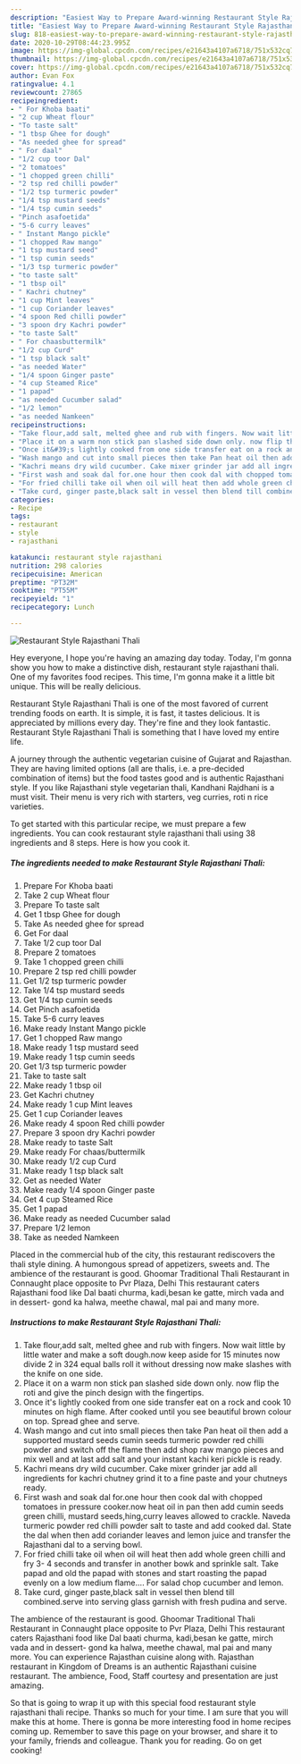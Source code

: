 ```yaml
---
description: "Easiest Way to Prepare Award-winning Restaurant Style Rajasthani Thali"
title: "Easiest Way to Prepare Award-winning Restaurant Style Rajasthani Thali"
slug: 818-easiest-way-to-prepare-award-winning-restaurant-style-rajasthani-thali
date: 2020-10-29T08:44:23.995Z
image: https://img-global.cpcdn.com/recipes/e21643a4107a6718/751x532cq70/restaurant-style-rajasthani-thali-recipe-main-photo.jpg
thumbnail: https://img-global.cpcdn.com/recipes/e21643a4107a6718/751x532cq70/restaurant-style-rajasthani-thali-recipe-main-photo.jpg
cover: https://img-global.cpcdn.com/recipes/e21643a4107a6718/751x532cq70/restaurant-style-rajasthani-thali-recipe-main-photo.jpg
author: Evan Fox
ratingvalue: 4.1
reviewcount: 27865
recipeingredient:
- " For Khoba baati"
- "2 cup Wheat flour"
- "To taste salt"
- "1 tbsp Ghee for dough"
- "As needed ghee for spread"
- " For daal"
- "1/2 cup toor Dal"
- "2 tomatoes"
- "1 chopped green chilli"
- "2 tsp red chilli powder"
- "1/2 tsp turmeric powder"
- "1/4 tsp mustard seeds"
- "1/4 tsp cumin seeds"
- "Pinch asafoetida"
- "5-6 curry leaves"
- " Instant Mango pickle"
- "1 chopped Raw mango"
- "1 tsp mustard seed"
- "1 tsp cumin seeds"
- "1/3 tsp turmeric powder"
- "to taste salt"
- "1 tbsp oil"
- " Kachri chutney"
- "1 cup Mint leaves"
- "1 cup Coriander leaves"
- "4 spoon Red chilli powder"
- "3 spoon dry Kachri powder"
- "to taste Salt"
- " For chaasbuttermilk"
- "1/2 cup Curd"
- "1 tsp black salt"
- "as needed Water"
- "1/4 spoon Ginger paste"
- "4 cup Steamed Rice"
- "1 papad"
- "as needed Cucumber salad"
- "1/2 lemon"
- "as needed Namkeen"
recipeinstructions:
- "Take flour,add salt, melted ghee and rub with fingers. Now wait little by little water and make a soft dough.now keep aside for 15 minutes now divide 2 in 324 equal balls roll it without dressing now make slashes with the knife on one side."
- "Place it on a warm non stick pan slashed side down only. now flip the roti and give the pinch design with the fingertips."
- "Once it&#39;s lightly cooked from one side transfer eat on a rock and cook 10 minutes on high flame. After cooked until you see beautiful brown colour on top. Spread ghee and serve."
- "Wash mango and cut into small pieces then take Pan heat oil then add a supported mustard seeds cumin seeds turmeric powder red chilli powder and switch off the flame then add shop raw mango pieces and mix well and at last add salt and your instant kachi keri pickle is ready."
- "Kachri means dry wild cucumber. Cake mixer grinder jar add all ingredients for kachri chutney grind it to a fine paste and your chutneys ready."
- "First wash and soak dal for.one hour then cook dal with chopped tomatoes in pressure cooker.now heat oil in pan then add cumin seeds green chilli, mustard seeds,hing,curry leaves allowed to crackle. Naveda turmeric powder red chilli powder salt to taste and add cooked dal. State the dal when then add coriander leaves and lemon juice and transfer the Rajasthani dal to a serving bowl."
- "For fried chilli take oil when oil will heat then add whole green chilli and fry 3- 4 seconds and transfer in another bowk and sprinkle salt. Take papad and old the papad with stones and start roasting the papad evenly on a low medium flame.... For salad chop cucumber and lemon."
- "Take curd, ginger paste,black salt in vessel then blend till combined.serve into serving glass garnish with fresh pudina and serve."
categories:
- Recipe
tags:
- restaurant
- style
- rajasthani

katakunci: restaurant style rajasthani 
nutrition: 298 calories
recipecuisine: American
preptime: "PT32M"
cooktime: "PT55M"
recipeyield: "1"
recipecategory: Lunch

---
```



![Restaurant Style Rajasthani Thali](https://img-global.cpcdn.com/recipes/e21643a4107a6718/751x532cq70/restaurant-style-rajasthani-thali-recipe-main-photo.jpg)

Hey everyone, I hope you're having an amazing day today. Today, I'm gonna show you how to make a distinctive dish, restaurant style rajasthani thali. One of my favorites food recipes. This time, I'm gonna make it a little bit unique. This will be really delicious.

Restaurant Style Rajasthani Thali is one of the most favored of current trending foods on earth. It is simple, it is fast, it tastes delicious. It is appreciated by millions every day. They're fine and they look fantastic. Restaurant Style Rajasthani Thali is something that I have loved my entire life.

A journey through the authentic vegetarian cuisine of Gujarat and Rajasthan. They are having limited options (all are thalis, i.e. a pre-decided combination of items) but the food tastes good and is authentic Rajasthani style. If you like Rajasthani style vegetarian thali, Kandhani Rajdhani is a must visit. Their menu is very rich with starters, veg curries, roti n rice varieties.


To get started with this particular recipe, we must prepare a few ingredients. You can cook restaurant style rajasthani thali using 38 ingredients and 8 steps. Here is how you cook it.

<!--inarticleads1-->

##### The ingredients needed to make Restaurant Style Rajasthani Thali:

1. Prepare  For Khoba baati
1. Take 2 cup Wheat flour
1. Prepare To taste salt
1. Get 1 tbsp Ghee for dough
1. Take As needed ghee for spread
1. Get  For daal
1. Take 1/2 cup toor Dal
1. Prepare 2 tomatoes
1. Take 1 chopped green chilli
1. Prepare 2 tsp red chilli powder
1. Get 1/2 tsp turmeric powder
1. Take 1/4 tsp mustard seeds
1. Get 1/4 tsp cumin seeds
1. Get Pinch asafoetida
1. Take 5-6 curry leaves
1. Make ready  Instant Mango pickle
1. Get 1 chopped Raw mango
1. Make ready 1 tsp mustard seed
1. Make ready 1 tsp cumin seeds
1. Get 1/3 tsp turmeric powder
1. Take to taste salt
1. Make ready 1 tbsp oil
1. Get  Kachri chutney
1. Make ready 1 cup Mint leaves
1. Get 1 cup Coriander leaves
1. Make ready 4 spoon Red chilli powder
1. Prepare 3 spoon dry Kachri powder
1. Make ready to taste Salt
1. Make ready  For chaas/buttermilk
1. Make ready 1/2 cup Curd
1. Make ready 1 tsp black salt
1. Get as needed Water
1. Make ready 1/4 spoon Ginger paste
1. Get 4 cup Steamed Rice
1. Get 1 papad
1. Make ready as needed Cucumber salad
1. Prepare 1/2 lemon
1. Take as needed Namkeen


Placed in the commercial hub of the city, this restaurant rediscovers the thali style dining. A humongous spread of appetizers, sweets and. The ambience of the restaurant is good. Ghoomar Traditional Thali Restaurant in Connaught place opposite to Pvr Plaza, Delhi This restaurant caters Rajasthani food like Dal baati churma, kadi,besan ke gatte, mirch vada and in dessert- gond ka halwa, meethe chawal, mal pai and many more. 

<!--inarticleads2-->

##### Instructions to make Restaurant Style Rajasthani Thali:

1. Take flour,add salt, melted ghee and rub with fingers. Now wait little by little water and make a soft dough.now keep aside for 15 minutes now divide 2 in 324 equal balls roll it without dressing now make slashes with the knife on one side.
1. Place it on a warm non stick pan slashed side down only. now flip the roti and give the pinch design with the fingertips.
1. Once it&#39;s lightly cooked from one side transfer eat on a rock and cook 10 minutes on high flame. After cooked until you see beautiful brown colour on top. Spread ghee and serve.
1. Wash mango and cut into small pieces then take Pan heat oil then add a supported mustard seeds cumin seeds turmeric powder red chilli powder and switch off the flame then add shop raw mango pieces and mix well and at last add salt and your instant kachi keri pickle is ready.
1. Kachri means dry wild cucumber. Cake mixer grinder jar add all ingredients for kachri chutney grind it to a fine paste and your chutneys ready.
1. First wash and soak dal for.one hour then cook dal with chopped tomatoes in pressure cooker.now heat oil in pan then add cumin seeds green chilli, mustard seeds,hing,curry leaves allowed to crackle. Naveda turmeric powder red chilli powder salt to taste and add cooked dal. State the dal when then add coriander leaves and lemon juice and transfer the Rajasthani dal to a serving bowl.
1. For fried chilli take oil when oil will heat then add whole green chilli and fry 3- 4 seconds and transfer in another bowk and sprinkle salt. Take papad and old the papad with stones and start roasting the papad evenly on a low medium flame.... For salad chop cucumber and lemon.
1. Take curd, ginger paste,black salt in vessel then blend till combined.serve into serving glass garnish with fresh pudina and serve.


The ambience of the restaurant is good. Ghoomar Traditional Thali Restaurant in Connaught place opposite to Pvr Plaza, Delhi This restaurant caters Rajasthani food like Dal baati churma, kadi,besan ke gatte, mirch vada and in dessert- gond ka halwa, meethe chawal, mal pai and many more. You can experience Rajasthan cuisine along with. Rajasthan restaurant in Kingdom of Dreams is an authentic Rajasthani cuisine restaurant. The ambience, Food, Staff courtesy and presentation are just amazing. 

So that is going to wrap it up with this special food restaurant style rajasthani thali recipe. Thanks so much for your time. I am sure that you will make this at home. There is gonna be more interesting food in home recipes coming up. Remember to save this page on your browser, and share it to your family, friends and colleague. Thank you for reading. Go on get cooking!
